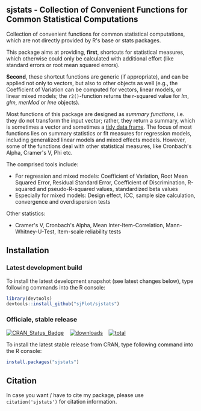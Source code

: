 sjstats - Collection of Convenient Functions for Common Statistical Computations
------------------------------------------------------------------------------
Collection of convenient functions for common statistical computations, which are not directly provided by R's base or stats packages. 

This package aims at providing, **first**, shortcuts for statistical measures, which otherwise could only be calculated with additional effort (like standard errors or root mean squared errors).

**Second**, these shortcut functions are generic (if appropriate), and can be applied not only to vectors, but also to other objects as well (e.g., the Coefficient of Variation can be computed for vectors, linear models, or linear mixed models; the `r2()`-function returns the r-squared value for _lm_, _glm_, _merMod_ or _lme_ objects).

Most functions of this package are designed as _summary functions_, i.e. they do not transform the input vector; rather, they return a summary, which is sometimes a vector and sometimes a [tidy data frame](https://cran.r-project.org/web/packages/broom/vignettes/broom.html). The focus of most functions lies on summary statistics or fit measures for regression models, including generalized linear models and mixed effects models. However, some of the functions deal with other statistical measures, like Cronbach's Alpha, Cramer's V, Phi etc.

The comprised tools include:

* For regression and mixed models: Coefficient of Variation, Root Mean Squared Error, Residual Standard Error, Coefficient of Discrimination, R-squared and pseudo-R-squared values, standardized beta values
* Especially for mixed models: Design effect, ICC, sample size calculation, convergence and overdispersion tests

Other statistics:

* Cramer's V, Cronbach's Alpha, Mean Inter-Item-Correlation, Mann-Whitney-U-Test, Item-scale reliability tests


## Installation

### Latest development build

To install the latest development snapshot (see latest changes below), type following commands into the R console:

```r
library(devtools)
devtools::install_github("sjPlot/sjstats")
```

### Officiale, stable release

[![CRAN_Status_Badge](http://www.r-pkg.org/badges/version/sjstats)](https://cran.r-project.org/package=sjstats)
&#160;&#160;
[![downloads](http://cranlogs.r-pkg.org/badges/sjstats)](http://cranlogs.r-pkg.org/)
&#160;&#160;
[![total](http://cranlogs.r-pkg.org/badges/grand-total/sjstats)](http://cranlogs.r-pkg.org/)

To install the latest stable release from CRAN, type following command into the R console:

```r
install.packages("sjstats")
```

## Citation

In case you want / have to cite my package, please use `citation('sjstats')` for citation information. 
